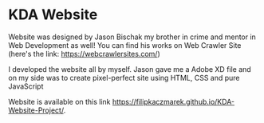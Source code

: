 # KDA Website 

Website was designed by Jason Bischak my brother in crime and mentor in Web Development as well!
You can find his works on Web Crawler Site (here's the link: https://webcrawlersites.com/)

I developed the website all by myself. Jason gave me a Adobe XD file and on my side was to create pixel-perfect site using HTML, CSS and pure JavaScript

Website is available on this link https://filipkaczmarek.github.io/KDA-Website-Project/.